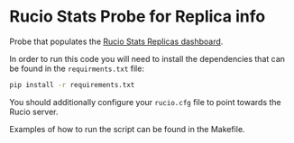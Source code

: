 # Rucio Stats Probe for Replica info

Probe that populates the [Rucio Stats Replicas dashboard](https://monit-grafana.cern.ch/d/a74yXDN2Gk/rucio-stats-replicas?orgId=51).

In order to run this code you will need to install the dependencies that can be found in the ```requirments.txt``` file:

```bash
pip install -r requirements.txt
```

You should additionally configure your ```rucio.cfg``` file to point towards the Rucio server.

Examples of how to run the script can be found in the Makefile.
